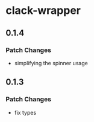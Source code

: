 # clack-wrapper

## 0.1.4

### Patch Changes

- simplifying the spinner usage

## 0.1.3

### Patch Changes

- fix types

